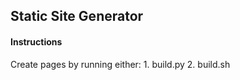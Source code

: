 <h2>Static Site Generator</h2>

<h4>Instructions</h4>
Create pages by running either:
1. build.py
2. build.sh